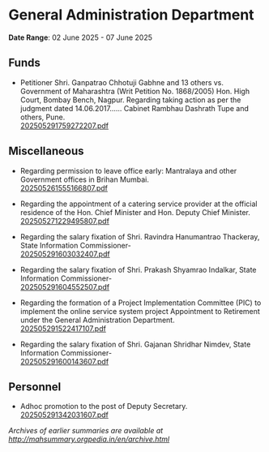 # General Administration Department

**Date Range**: 02 June 2025 - 07 June 2025


## Funds
- Petitioner Shri. Ganpatrao Chhotuji Gabhne and 13 others vs. Government of Maharashtra (Writ Petition No. 1868/2005) Hon. High Court, Bombay Bench, Nagpur. Regarding taking action as per the judgment dated 14.06.2017...... Cabinet Rambhau Dashrath Tupe and others, Pune.\
  [202505291759272207.pdf](https://gr.maharashtra.gov.in/Site/Upload/Government%20Resolutions/English/202505291759272207.pdf)

## Miscellaneous
- Regarding permission to leave office early: Mantralaya and other Government offices in Brihan Mumbai.\
  [202505261555166807.pdf](https://gr.maharashtra.gov.in/Site/Upload/Government%20Resolutions/English/202505261555166807.pdf)

- Regarding the appointment of a catering service provider at the official residence of the Hon. Chief Minister and Hon. Deputy Chief Minister.\
  [202505271229495807.pdf](https://gr.maharashtra.gov.in/Site/Upload/Government%20Resolutions/English/202505271229495807.pdf)

- Regarding the salary fixation of Shri. Ravindra Hanumantrao Thackeray, State Information Commissioner-\
  [202505291603032407.pdf](https://gr.maharashtra.gov.in/Site/Upload/Government%20Resolutions/English/202505291603032407.pdf)

- Regarding the salary fixation of Shri. Prakash Shyamrao Indalkar, State Information Commissioner-\
  [202505291604552507.pdf](https://gr.maharashtra.gov.in/Site/Upload/Government%20Resolutions/English/202505291604552507.pdf)

- Regarding the formation of a Project Implementation Committee (PIC) to implement the online service system project Appointment to Retirement under the General Administration Department.\
  [202505291522417107.pdf](https://gr.maharashtra.gov.in/Site/Upload/Government%20Resolutions/English/202505291522417107.pdf)

- Regarding the salary fixation of Shri. Gajanan Shridhar Nimdev, State Information Commissioner-\
  [202505291600143607.pdf](https://gr.maharashtra.gov.in/Site/Upload/Government%20Resolutions/English/202505291600143607.pdf)

## Personnel
- Adhoc promotion to the post of Deputy Secretary.\
  [202505291342031607.pdf](https://gr.maharashtra.gov.in/Site/Upload/Government%20Resolutions/English/202505291342031607.pdf)


*Archives of earlier summaries are available at http://mahsummary.orgpedia.in/en/archive.html*